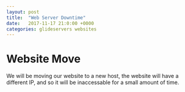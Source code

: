 ```yaml
---
layout: post
title:  "Web Server Downtime"
date:   2017-11-17 21:0:00 +0000
categories: glideservers websites
---
```


# Website Move

We will be moving our website to a new host, the website will have a different IP, and so it will be inaccessable for a small amount of time.
